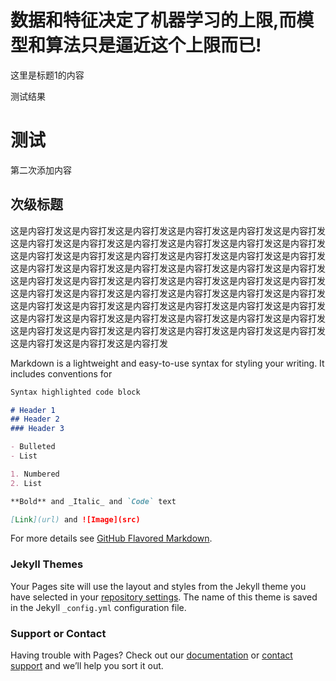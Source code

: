 # 数据和特征决定了机器学习的上限,而模型和算法只是逼近这个上限而已!
这里是标题1的内容

测试结果

# 测试
第二次添加内容


## 次级标题
这是内容打发这是内容打发这是内容打发这是内容打发这是内容打发这是内容打发这是内容打发这是内容打发这是内容打发这是内容打发这是内容打发这是内容打发这是内容打发这是内容打发这是内容打发这是内容打发这是内容打发这是内容打发这是内容打发这是内容打发这是内容打发这是内容打发这是内容打发这是内容打发这是内容打发这是内容打发这是内容打发这是内容打发这是内容打发这是内容打发这是内容打发这是内容打发这是内容打发这是内容打发这是内容打发这是内容打发这是内容打发这是内容打发这是内容打发这是内容打发这是内容打发这是内容打发这是内容打发这是内容打发这是内容打发这是内容打发这是内容打发这是内容打发这是内容打发这是内容打发这是内容打发这是内容打发这是内容打发这是内容打发这是内容打发这是内容打发这是内容打发

Markdown is a lightweight and easy-to-use syntax for styling your writing. It includes conventions for

```markdown
Syntax highlighted code block

# Header 1
## Header 2
### Header 3

- Bulleted
- List

1. Numbered
2. List

**Bold** and _Italic_ and `Code` text

[Link](url) and ![Image](src)
```

For more details see [GitHub Flavored Markdown](https://guides.github.com/features/mastering-markdown/).

### Jekyll Themes

Your Pages site will use the layout and styles from the Jekyll theme you have selected in your [repository settings](https://github.com/andylhc/andylhc.test.page.github.io/settings). The name of this theme is saved in the Jekyll `_config.yml` configuration file.

### Support or Contact

Having trouble with Pages? Check out our [documentation](https://help.github.com/categories/github-pages-basics/) or [contact support](https://github.com/contact) and we’ll help you sort it out.
